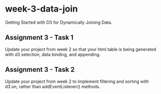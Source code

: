 # week-3-data-join
Getting Started with D3 for Dynamically Joining Data.

## Assignment 3 - Task 1
Update your project from week 2 so that your html table is being generated with d3 selection, data binding, and appending.

## Assignment 3 - Task 2
Update your project from week 2 to implement filtering and sorting with d3.on, rather than addEventListener() methods.
